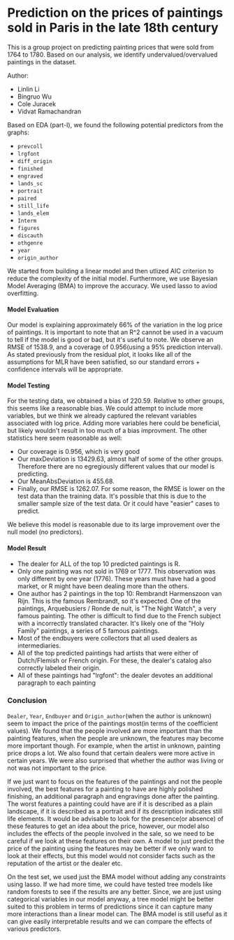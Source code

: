 # Prediction on the prices of paintings sold in Paris in the late 18th century
This is a group project on predicting painting prices that were sold from 1764 to 1780. Based on our analysis, we identify undervalued/overvalued paintings in the dataset. 

Author:
- Linlin Li
- Bingruo Wu
- Cole Juracek
- Vidvat Ramachandran

Based on EDA (part-I), we found the following potential predictors from the graphs:
- `prevcoll`
- `lrgfont`
- `diff_origin`
- `finished`
- `engraved`
- `lands_sc`
- `portrait`
- `paired`
- `still_life`
- `lands_elem`
- `Interm`
- `figures`
- `discauth`
- `othgenre`
- `year`
- `origin_author`

We started from building a linear model and then utlized AIC criterion to reduce the complexity of the initial model. Furthermore, we use Bayesian Model Averaging (BMA) to improve the accuracy. We used lasso to aviod overfitting. 

#### Model Evaluation

Our model is explaining approximately 66% of the variation in the log price of paintings. It is important to note that an R^2 cannot be used in a vacuum to tell if the model is good or bad, but it's useful to note. We observe an RMSE of 1538.9, and a coverage of 0.956(using a 95% prediction interval). As stated previously from the residual plot, it looks like all of the assumptions for MLR have been satisfied, so our standard errors + confidence intervals will be appropriate.

#### Model Testing

For the testing data, we obtained a bias of 220.59. Relative to other groups, this seems like a reasonable bias. We could attempt to include more variables, but we think we already captured the relevant variables associated with log price. Adding more variables here could be beneficial, but likely wouldn't result in too much of a bias improvment. The other statistics here seem reasonable as well:

- Our coverage is 0.956, which is very good
- Our maxDeviation is 13429.63, almost half of some of the other groups. Therefore there are no egregiously different values that our model is predicting.
- Our MeanAbsDeviation is 455.68.
- Finally, our RMSE is 1262.07. For some reason, the RMSE is lower on the test data than the training data. It's possible that this is due to the smaller sample size of the test data. Or it could have "easier" cases to predict.

We believe this model is reasonable due to its large improvement over the null model (no predictors).

#### Model Result

- The dealer for ALL of the top 10 predicted paintings is R.
- Only one painting was not sold in 1769 or 1777. This observation was only different by one year (1776). These years must have had a good market, or R might have been dealing more than the others.
- One author has 2 paintings in the top 10: Rembrandt Harmenszoon van Rijn. This is the famous Rembrandt, so it's expected. One of the paintings, Arquebusiers / Ronde de nuit, is "The Night Watch", a very famous painting. The other is difficult to find due to the French subject with a incorrectly translated character. It's likely one of the "Holy Family" paintings, a series of 5 famous paintings.
- Most of the endbuyers were collectors that all used dealers as intermediaries.
- All of the top predicted paintings had artists that were either of Dutch/Flemish or French origin. For these, the dealer's catalog also correctly labeled their origin.
- All of these paintings had "lrgfont": the dealer devotes an additional paragraph to each painting


### Conclusion

`Dealer`, `Year`, `Endbuyer` and `Origin_author`(when the author is unknown) seem to impact the price of the paintings most(in terms of the coefficient values). We found that the people involved are more important than the painting features, when the people are unknown, the features may become more important though. For example, when the artist in unknown, painting price drops a lot. We also found that certain dealers were more active in certain years. We were also surprised that whether the author was living or not was not important to the price.

If we just want to focus on the features of the paintings and not the people involved, the best features for a painting to have are highly polished finishing, an additional paragraph and engravings done after the painting. The worst features a painting could have are if it is described as a plain landscape, if it is described as a portrait and if its description indicates still life elements. It would be advisable to look for the presence(or absence) of these features to get an idea about the price, however, our model also includes the effects of the people involved in the sale, so we need to be careful if we look at these features on their own. A model to just predict the price of the painting using the features may be better if we only want to look at their effects, but this model would not consider facts such as the reputation of the artist or the dealer etc.

On the test set, we used just the BMA model without adding any constraints using lasso. If we had more time, we could have tested tree models like random forests to see if the results are any better. Since, we are just using categorical variables in our model anyway, a tree model might be better suited to this problem in terms of predictions since it can capture many more interactions than a linear model can. The BMA model is still useful as it can give easily interpretable results and we can compare the effects of various predictors.
